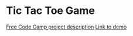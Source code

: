 # Tic Tac Toe Game
[Free Code Camp project description](https://www.freecodecamp.com/challenges/build-a-tic-tac-toe-game)
[Link to demo](https://lhphan.github.io/tic-tac-toe/)
